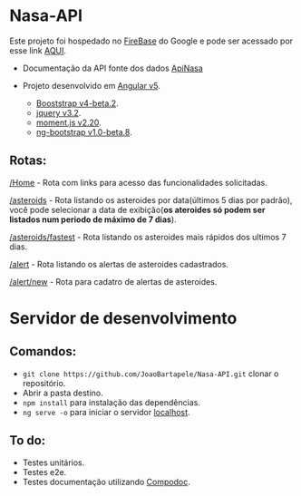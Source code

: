 # Nasa-API

Este projeto foi hospedado no [FireBase](https://firebase.google.com/?hl=pt-br) do Google e pode ser acessado por esse link [AQUI](https://asteroids-79f7a.firebaseapp.com/home).

* Documentação da API fonte dos dados [ApiNasa](https://api.nasa.gov/neo/?api_key=2hKjRWO84XXPqnffl8lPZW1WCXbSyQj8q5VDpECf#!/rest%2Fv1%2Ffeed/retrieveNearEarthObjectFeed)

* Projeto desenvolvido em [Angular v5](https://angular.io/).
  * [Booststrap v4-beta.2](https://getbootstrap.com/).
  * [jquery v3.2](https://jquery.com/).
  * [moment.js v2.20](https://momentjs.com/).
  * [ng-bootstrap v1.0-beta.8](https://momentjs.com/).

## Rotas:
 [/Home](https://asteroids-79f7a.firebaseapp.com/home) - Rota com links para acesso das funcionalidades solicitadas.
 
 [/asteroids](https://asteroids-79f7a.firebaseapp.com/asteroids) - Rota listando os asteroides por data(últimos 5 dias por padrão), você pode selecionar a data de exibição(<b>os ateroides só podem ser listados num periodo de máximo de 7 dias</b>).
 
 [/asteroids/fastest](https://asteroids-79f7a.firebaseapp.com/asteroids/fastest) - Rota listando os asteroides mais rápidos dos ultimos 7 dias.
 
 [/alert](https://asteroids-79f7a.firebaseapp.com/asteroids/alert) - Rota listando os alertas de asteroides cadastrados.
 
 [/alert/new](https://asteroids-79f7a.firebaseapp.com/asteroids/alert/new) - Rota para cadatro de alertas de asteroides.



# Servidor de desenvolvimento

## Comandos:

* `git clone https://github.com/JoaoBartapele/Nasa-API.git` clonar o repositório.
* Abrir a pasta destino.
* `npm install` para instalação das dependências.
* `ng serve -o` para iniciar o servidor [localhost]('http://localhost:4200').

## To do:

* Testes unitários.
* Testes e2e.
* Testes documentação utilizando [Compodoc](https://github.com/compodoc/compodoc).

